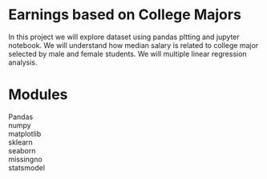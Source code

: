 # Earnings based on College Majors
In this project we will explore dataset using pandas pltting and jupyter notebook. We will understand how median salary is related to college major selected by male and female students. We will multiple linear regression analysis.

# Modules

Pandas<br>
numpy<br>
matplotlib<br>
sklearn<br>
seaborn<br>
missingno<br>
statsmodel<br>
